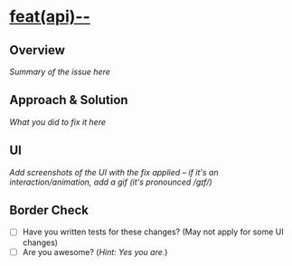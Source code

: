 <!-- REPLACE <ISSUE-ID> <ISSUE-TITLE> DiegoFleitas/pr-template-test#<ISSUE-ID> --->
<!-- ex: 1 dummy-issue #1 --->
<!-- All together: [feat(api)-1-dummy-issue](DiegoFleitas/pr-template-test#1) --->

# [feat(api)-<ISSUE-ID>-<ISSUE-TITLE>](DiegoFleitas/pr-template-test#<ISSUE-ID>)


## Overview
_Summary of the issue here_

## Approach & Solution
_What you did to fix it here_

## UI
_Add screenshots of the UI with the fix applied – if it's an interaction/animation, add a gif (it's pronounced /ɡɪf/)_

## Border Check

- [ ] Have you written tests for these changes? (May not apply for some UI changes)
- [ ] Are you awesome? (_Hint: Yes you are._)
